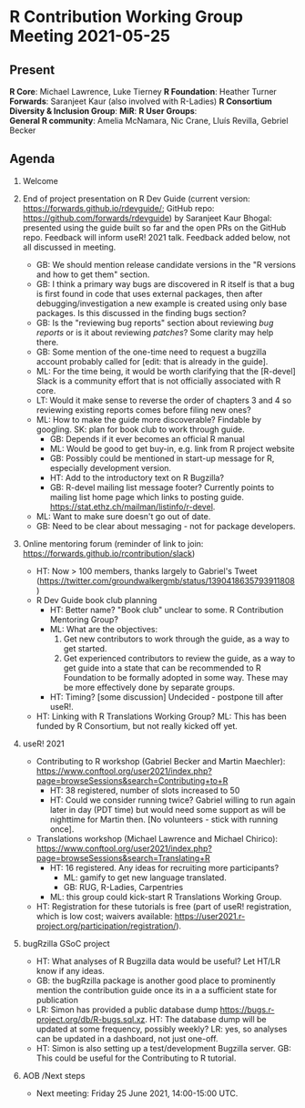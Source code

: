# R Contribution Working Group Meeting 2021-05-25

## Present

**R Core**: Michael Lawrence, Luke Tierney
**R Foundation**: Heather Turner
**Forwards**: Saranjeet Kaur (also involved with R-Ladies)
**R Consortium Diversity & Inclusion Group**: 
**MiR**: 
**R User Groups**:  
**General R community**: Amelia McNamara, Nic Crane, Lluís Revilla, Gebriel Becker

## Agenda

1. Welcome
2. End of project presentation on R Dev Guide (current version: https://forwards.github.io/rdevguide/; GitHub repo: https://github.com/forwards/rdevguide) by 
Saranjeet Kaur Bhogal: presented using the guide built so far and the open PRs on the GitHub repo. Feedback will inform useR! 2021 talk. Feedback added below, 
not all discussed in meeting.
    - GB: We should mention release candidate versions in the "R versions and how to get them" section.
    - GB: I think a primary way bugs are discovered in R itself is that a bug is first found in code that uses external packages, then after debugging/investigation 
    a new example is created using only base packages. Is this discussed in the finding bugs section?
     - GB: Is the "reviewing bug reports" section about reviewing *bug reports* or is it about reviewing *patches*? Some clarity may help there.
     - GB: Some mention of the one-time need to request a bugzilla account probably called for [edit: that is already in the guide]. 
     - ML: For the time being, it would be worth clarifying that the [R-devel] Slack is a community effort that is not officially associated with R core.
     - LT: Would it make sense to reverse the order of chapters 3 and 4 so reviewing existing reports comes before filing new ones?
     - ML: How to make the guide more discoverable? Findable by googling. SK: plan for book club to work through guide. 
         - GB: Depends if it ever becomes an official R manual
         - ML: Would be good to get buy-in, e.g. link from R project website
         - GB: Possibly could be mentioned in start-up message for R, especially development version.
         - HT: Add to the introductory text on R Bugzilla?
         - GB: R-devel mailing list message footer? Currently points to mailing list home page which links to posting guide. https://stat.ethz.ch/mailman/listinfo/r-devel.
     - ML: Want to make sure doesn't go out of date.
     - GB: Need to be clear about messaging - not for package developers.
     
3. Online mentoring forum (reminder of link to join: https://forwards.github.io/rcontribution/slack)
    - HT: Now > 100 members, thanks largely to Gabriel's Tweet (https://twitter.com/groundwalkergmb/status/1390418635793911808)
    - R Dev Guide book club planning
        - HT: Better name? "Book club" unclear to some. R Contribution Mentoring Group?
        - ML: What are the objectives: 
            1. Get new contributors to work through the guide, as a way to get started.
            2. Get experienced contributors to review the guide, as a way to get guide into a state that can be recommended to R Foundation to be formally adopted in some way.
          These may be more effectively done by separate groups.
        - HT: Timing? [some discussion] Undecided - postpone till after useR!.
    - HT: Linking with R Translations Working Group? ML: This has been funded by R Consortium, but not really kicked off yet.
4. useR! 2021
    - Contributing to R workshop (Gabriel Becker and Martin Maechler): https://www.conftool.org/user2021/index.php?page=browseSessions&search=Contributing+to+R
        - HT: 38 registered, number of slots increased to 50
        - HT: Could we consider running twice? Gabriel willing to run again later in day (PDT time) but would need some support as will be nighttime for Martin then. 
        [No volunteers - stick with running once].
    - Translations workshop (Michael Lawrence and Michael Chirico): https://www.conftool.org/user2021/index.php?page=browseSessions&search=Translating+R
        - HT: 16 registered. Any ideas for recruiting more participants?
            - ML: gamify to get new language translated.
            - GB: RUG, R-Ladies, Carpentries
        - ML: this group could kick-start R Translations Working Group.
    - HT: Registration for these tutorials is free (part of useR! registration, which is low cost; waivers available: https://user2021.r-project.org/participation/registration/).
5. bugRzilla GSoC project
    - HT: What analyses of R Bugzilla data would be useful? Let HT/LR know if any ideas.
    - GB: the bugRzilla package is another good place to prominently mention the contribution guide once its in a a sufficient state for publication
    - LR: Simon has provided a public database dump https://bugs.r-project.org/db/R-bugs.sql.xz. HT: The database dump will be updated at some frequency, possibly weekly? 
    LR: yes, so analyses can be updated in a dashboard, not just one-off.
    - HT: Simon is also setting up a test/development Bugzilla server. GB: This could be useful for the Contributing to R tutorial.
6. AOB /Next steps
    - Next meeting: Friday 25 June 2021, 14:00-15:00 UTC. 
    
    
